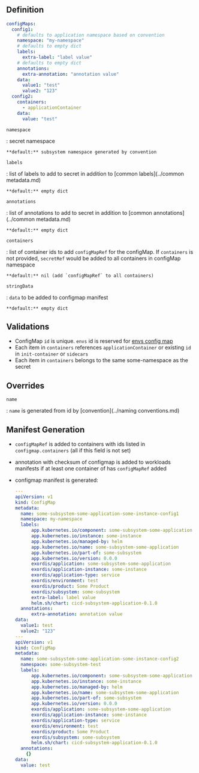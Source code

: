 
## Definition

``` yaml
configMaps:
  config1:
    # defaults to application namespace based on convention
    namespace: "my-namespace"
    # defaults to empty dict
    labels: 
      extra-label: "label value"
    # defaults to empty dict
    annotations: 
      extra-annotation: "annotation value"
    data:
      value1: "test"
      value2: "123"
  config2:
    containers:
      - applicationContainer
    data:
      value: "test"
```

`namespace`

:   secret namespace

    **default:** subsystem namespace generated by convention

`labels`

:   list of labels to add to secret in addition to [common labels](../common metadata.md)

    **default:** empty dict

`annotations`

:   list of annotations to add to secret in addition to [common annotations](../common metadata.md)

    **default:** empty dict

`containers`

:   list of container ids to add `configMapRef` for the configMap. If  `containers` is not provided, `secretRef` would be added to all containers in configMap namespace

    **default:** nil (add `configMapRef` to all containers)

`stringData`

:   `data` to be added to configmap manifest

    **default:** empty dict


## Validations

- ConfigMap `id` is unique. `envs` id is reserved for [envs config map](../values.md#envs-config-map)
- Each item in `containers` references `applicationContainer` or existing `id` in `init-container` or `sidecars`
- Each item in `containers` belongs to the same some-namespace as the secret

## Overrides

`name`

:   `name` is generated from id by [convention](../naming conventions.md)

## Manifest Generation 

- `configMapRef` is added to containers  with ids listed in `configmap.containers` (all if this field is not set)
- annotation with checksum of configmap is added to workloads manifests if at least one container of has `configMapRef` added
- configmap manifest is generated:

    ``` yaml
    ---
    apiVersion: v1
    kind: ConfigMap
    metadata:
      name: some-subsystem-some-application-some-instance-config1
      namespace: my-namespace
      labels:
          app.kubernetes.io/component: some-subsystem-some-application
          app.kubernetes.io/instance: some-instance
          app.kubernetes.io/managed-by: helm
          app.kubernetes.io/name: some-subsystem-some-application
          app.kubernetes.io/part-of: some-subsystem
          app.kubernetes.io/version: 0.0.0
          exordis/application: some-subsystem-some-application
          exordis/application-instance: some-instance
          exordis/application-type: service
          exordis/environment: test
          exordis/product: Some Product
          exordis/subsystem: some-subsystem
          extra-label: label value
          helm.sh/chart: cicd-subsystem-application-0.1.0
      annotations:
          extra-annotation: annotation value
    data:
      value1: test
      value2: "123"
    ---
    apiVersion: v1
    kind: ConfigMap
    metadata:
      name: some-subsystem-some-application-some-instance-config2
      namespace: some-subsystem-test
      labels:
          app.kubernetes.io/component: some-subsystem-some-application
          app.kubernetes.io/instance: some-instance
          app.kubernetes.io/managed-by: helm
          app.kubernetes.io/name: some-subsystem-some-application
          app.kubernetes.io/part-of: some-subsystem
          app.kubernetes.io/version: 0.0.0
          exordis/application: some-subsystem-some-application
          exordis/application-instance: some-instance
          exordis/application-type: service
          exordis/environment: test
          exordis/product: Some Product
          exordis/subsystem: some-subsystem
          helm.sh/chart: cicd-subsystem-application-0.1.0
      annotations:
        {}
    data:
      value: test
    ```


